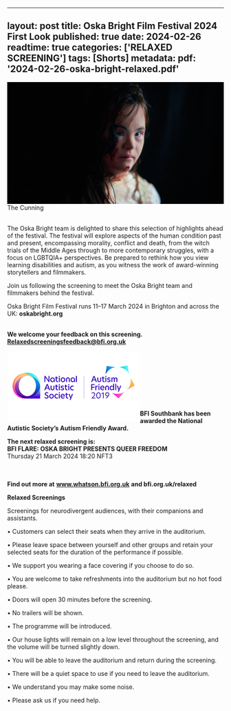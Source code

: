 

---
layout: post
title: Oska Bright Film Festival 2024 First Look
published: true
date: 2024-02-26
readtime: true
categories: ['RELAXED SCREENING']
tags: [Shorts]
metadata: 
pdf: '2024-02-26-oska-bright-relaxed.pdf'
---

<img style="float: left;" src="/img/cunning-01.jpeg"><br><br><br><br><br><br><br><br><br>
The Cunning
<br><br>

The Oska Bright team is delighted to share this selection of highlights ahead of the festival. The festival will explore aspects of the human condition past and present, encompassing morality, conflict and death, from the witch trials of the Middle Ages through to more contemporary struggles, with a focus on LGBTQIA+ perspectives. Be prepared to rethink how you view learning disabilities and autism, as you witness the work of award-winning storytellers and filmmakers. 

Join us following the screening to meet the Oska Bright team and filmmakers behind the festival. 

Oska Bright Film Festival runs 11–17 March 2024 in Brighton and across the UK: **oskabright.org**
<br><br>



**We welcome your feedback on this screening. Relaxedscreeningsfeedback@bfi.org.uk**


<img style="float: left;" src="/img/autistic_society.png"><br><br><br><br><br><br><br><br>
**BFI Southbank has been awarded the National Autistic Society’s Autism Friendly Award.**


**The next relaxed screening is:**<br> 
**BFI FLARE: OSKA BRIGHT PRESENTS QUEER FREEDOM**<br>
Thursday 21 March 2024 18:20 NFT3<br>
<br><br>


**Find out more at**
**www.whatson.bfi.org.uk**
**and bfi.org.uk/relaxed**
<br>

**Relaxed Screenings**

Screenings for neurodivergent audiences, with their companions and assistants.

• Customers can select their seats when they arrive in the auditorium. 

• Please leave space between yourself and other groups and retain your selected seats for the duration of the performance if possible.

• We support you wearing a face covering if you choose to do so.

• You are welcome to take refreshments into the auditorium but no hot food please.

• Doors will open 30 minutes before the screening.

• No trailers will be shown.

• The programme will be introduced.

• Our house lights will remain on a low level throughout the screening, and the volume will be turned slightly down.

• You will be able to leave the auditorium and return during the screening.

• There will be a quiet space to use if you need to leave the auditorium.

• We understand you may make some noise.

• Please ask us if you need help.
<!--stackedit_data:
eyJoaXN0b3J5IjpbLTE4NTUyMDQ1MjNdfQ==
-->